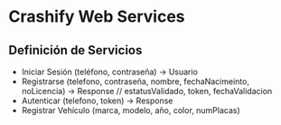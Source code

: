 # Crashify Web Services

## Definición de Servicios

- Iniciar Sesión (teléfono, contraseña) -> Usuario
- Registrarse (telefono, contraseña, nombre, fechaNacimeinto, noLicencia) -> Response // estatusValidado, token, fechaValidacion
- Autenticar (telefono, token) -> Response
- Registrar Vehículo (marca, modelo, año, color, numPlacas)
